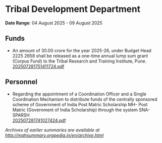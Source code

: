 # Tribal Development Department

**Date Range**: 04 August 2025 - 09 August 2025


## Funds
- An amount of 30.00 crore for the year 2025-26, under Budget Head 2225 2658 shall be released as a one-time annual lump sum grant (Corpus Fund) to the Tribal Research and Training Institute, Pune.\
  [202507281751411724.pdf](https://gr.maharashtra.gov.in/Site/Upload/Government%20Resolutions/English/202507281751411724.pdf)

## Personnel
- Regarding the appointment of a Coordination Officer and a Single Coordination Mechanism to distribute funds of the centrally sponsored scheme of Government of India Post Matric Scholarship MH- Post Matric (Government of India Scholarship) through the system SNA-SPARSH\
  [202507281741027424.pdf](https://gr.maharashtra.gov.in/Site/Upload/Government%20Resolutions/English/202507281741027424.pdf)


*Archives of earlier summaries are available at http://mahsummary.orgpedia.in/en/archive.html*